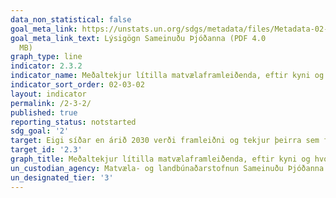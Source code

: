 ```yaml
---
data_non_statistical: false
goal_meta_link: https://unstats.un.org/sdgs/metadata/files/Metadata-02-03-02.pdf
goal_meta_link_text: Lýsigögn Sameinuðu Þjóðanna (PDF 4.0
  MB)
graph_type: line
indicator: 2.3.2
indicator_name: Meðaltekjur lítilla matvælaframleiðenda, eftir kyni og hvort um frumbyggja er að ræða.
indicator_sort_order: 02-03-02
layout: indicator
permalink: /2-3-2/
published: true
reporting_status: notstarted
sdg_goal: '2'
target: Eigi síðar en árið 2030 verði framleiðni og tekjur þeirra sem framleiða í litlu magni tvöfölduð, einkum kvenna, frumbyggja, bændafjölskyldna, hirðingja og sjómanna, til að mynda með öruggu og jöfnu aðgengi að landi, öðrum frjósömum auðlindum og aðföngum, þekkingu, fjármálaþjónustu, mörkuðum og tækifærum til virðisauka og starfa utan býla.  
target_id: '2.3'
graph_title: Meðaltekjur lítilla matvælaframleiðenda, eftir kyni og hvort um frumbyggja er að ræða.
un_custodian_agency: Matvæla- og landbúnaðarstofnun Sameinuðu Þjóðanna (FAO)
un_designated_tier: '3'
---
```

